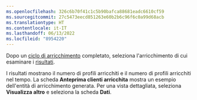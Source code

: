 ```yaml
---
ms.openlocfilehash: 326c6b70f41c1c5b90bafca88681eadc6610cf59
ms.sourcegitcommit: 27c5473eecd851263e60b2b6c96f6c0a99d68acb
ms.translationtype: HT
ms.contentlocale: it-IT
ms.lasthandoff: 06/13/2022
ms.locfileid: "8954220"
---
```

Dopo un [ciclo di arricchimento](../enrichment-hub.md#run-or-refresh-enrichments) completato, seleziona l'arricchimento di cui esaminare i [risultati](../enrichment-hub.md#enrichment-results). 

I risultati mostrano il numero di profili arricchiti e il numero di profili arricchiti nel tempo. La scheda **Anteprima clienti arricchita** mostra un esempio dell'entità di arricchimento generata. Per una vista dettagliata, seleziona **Visualizza altro** e seleziona la scheda **Dati**.
